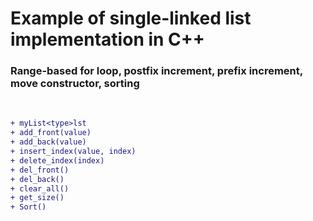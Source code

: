 # Example of single-linked list implementation in C++

<h3 align="left"> 
    Range-based for loop, postfix increment, prefix increment, move constructor, sorting
</h3><br />


```diff
+ myList<type>lst
+ add_front(value)
+ add_back(value)
+ insert_index(value, index)
+ delete_index(index)
+ del_front()
+ del_back()
+ clear_all()
+ get_size()
+ Sort()
```

